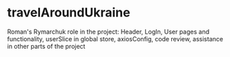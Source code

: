 # travelAroundUkraine
Roman's Rymarchuk role in the project: Header, LogIn, User pages and functionality, userSlice in global store, axiosConfig, code review, assistance in other parts of the project
